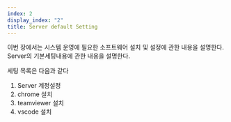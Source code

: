 ```yaml
---
index: 2
display_index: "2"
title: Server default Setting
---
```


이번 장에서는 시스템 운영에 필요한 소프트웨어 설치 및 설정에 관한 내용을 설명한다.
Server의 기본세팅내용에 관한 내용을 설명한다.

세팅 목록은 다음과 같다 

1. Server 계정설정
2. chrome 설치
3. teamviewer 설치
4. vscode 설치
